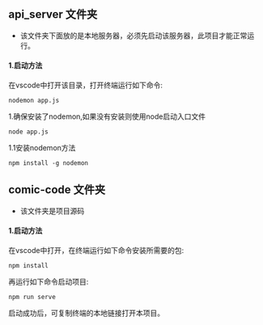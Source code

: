 ## api_server 文件夹

* 该文件夹下面放的是本地服务器，必须先启动该服务器，此项目才能正常运行。

#### 1.启动方法

在vscode中打开该目录，打开终端运行如下命令:

```npm
nodemon app.js   
```

1.确保安装了nodemon,如果没有安装则使用node启动入口文件

```npm
node app.js
```

1.1安装nodemon方法

```npm
npm install -g nodemon
```

## comic-code 文件夹

* 该文件夹是项目源码

#### 1.启动方法

在vscode中打开，在终端运行如下命令安装所需要的包:

```npm
npm install   
```

再运行如下命令启动项目:

```npm
npm run serve
```

启动成功后，可复制终端的本地链接打开本项目。